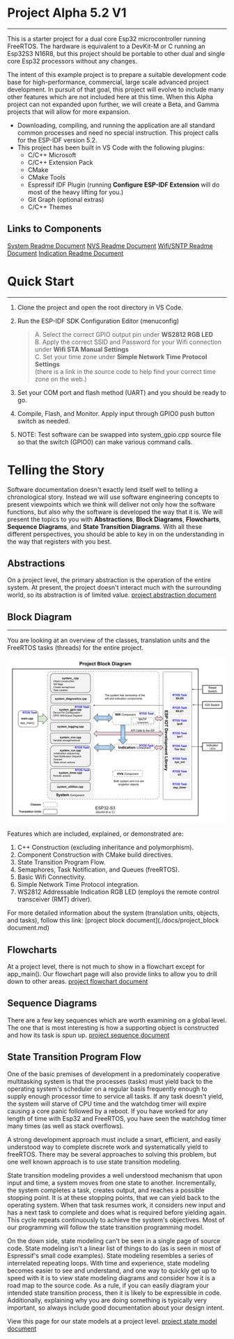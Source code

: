 # Project Alpha 5.2 V1
---
This is a starter project for a dual core Esp32 microcontroller running FreeRTOS.  The hardware is equivalent to a DevKit-M or C running an Esp32S3 N16R8, but this project should be portable to other dual and single core Esp32 processors without any changes.

The intent of this example project is to prepare a suitable development code base for high-performance, commercial, large scale advanced project development. In pursuit of that goal, this project will evolve to include many other features which are not included here at this time. When this Alpha project can not expanded upon further, we will create a Beta, and Gamma projects that will allow for more expansion.

* Downloading, compiling, and running the application are all standard common processes and need no special instruction.  This project calls for the ESP-IDF version 5.2.
* This project has been built in VS Code with the following plugins:
  * C/C++ Microsoft
  * C/C++ Extension Pack
  * CMake
  * CMake Tools
  * Espressif IDF Plugin (running **Configure ESP-IDF Extension** will do most of the heavy lifting for you.)
  * Git Graph (optional extras)
  * C/C++ Themes
  
## Links to Components    
[System Readme Document](./main/README.md)
[NVS Readme Document](./components/nvs_5.2/README.md)
[Wifi/SNTP Readme Document](./components/wifi_5.2/README.md)
[Indication Readme Document](./components/indication_ws2812_5.2/README.md)


# Quick Start
---
1) Clone the project and open the root directory in VS Code.  
2) Run the ESP-IDF SDK Configuration Editor (menuconfig)  

    >A. Select the correct GPIO output pin under **WS2812 RGB LED**  
    >B. Apply the correct SSID and Password for your Wifi connection under **Wifi STA Manual Settings**  
    >C. Set your time zone under **Simple Network Time Protocol Settings**  
            (there is a link in the source code to help find your correct time zone on the web.)  

3) Set your COM port and flash method (UART) and you should be ready to go.  
4) Compile, Flash, and Monitor.  Apply input through GPIO0 push button switch as needed.
5) NOTE: Test software can be swapped into system_gpio.cpp source file so that the switch (GPIO0) can make various command calls.  

# Telling the Story
Software documentation doesn't exactly lend itself well to telling a chronological story.  Instead we will use software engineering concepts to present viewpoints which we think will deliver not only how the software functions, but also why the software is developed the way that it is.   We will present the topics to you with **Abstractions**, **Block Diagrams**, **Flowcharts**, **Sequence Diagrams**, and **State Transition Diagrams**.  With all these different perspectives, you should be able to key in on the understanding in the way that registers with you best.

## Abstractions  
On a project level, the primary abstraction is the operation of the entire system.  At present, the project doesn't interact much with the surrounding world, so its abstraction is of limited value.  [project abstraction document](./docs/project_abstractions.md)

## Block Diagram
---
You are looking at an overview of the classes, translation units and the FreeRTOS tasks (threads) for the entire project.  

![project block diagram](./docs/drawings/project_block.svg)  

Features which are included, explained, or demonstrated are:
1. C++ Construction (excluding inheritance and polymorphism).
2. Component Construction with CMake build directives.
3. State Transition Program Flow.
4. Semaphores, Task Notification, and Queues (freeRTOS).
5. Basic Wifi Connectivity.
6. Simple Network Time Protocol integration.
7. WS2812 Addressable Indication RGB LED (employs the remote control transceiver (RMT) driver).

For more detailed information about the system (translation units, objects, and tasks), follow this link:  [project block document](./docs/project_block document.md)

## Flowcharts  
At a project level, there is not much to show in a flowchart except for app_main().  Our flowchart page will also provide links to allow you to drill down to other areas.  [project flowchart document](./docs/project_flowcharts.md)

## Sequence Diagrams  
There are a few key sequences which are worth examining on a global level.  The one that is most interesting is how a supporting object is constructed and how its task is spun up.    [project sequence document](./docs/project_sequences.md)

## State Transition Program Flow
One of the basic premises of development in a predominately cooperative multitasking system is that the processes (tasks) must yield back to the operating system's scheduler on a regular basis frequently enough to supply enough processor time to service all tasks.   If any task doesn't yield, the system will starve of CPU time and the watchdog timer will expire causing a core panic followed by a reboot.  If you have worked for any length of time with Esp32 and FreeRTOS, you have seen the watchdog timer many times (as well as stack overflows).

A strong development approach must include a smart, efficient, and easily understood way to complete discrete  work and systematically yield to freeRTOS.  There may be several approaches to solving this problem, but one well known approach is to use state transition modeling.

State transition modeling provides a well understood mechanism that upon input and time, a system moves from one state to another.  Incrementally, the system completes a task, creates output, and reaches a possible stopping point.   It is at these stopping points, that we can yield back to the operating system.  When that task resumes work, it considers new input and has a next task to complete and does what is required before yielding again.  This cycle repeats continuously to achieve the system's objectives.  Most of our programming will follow the state transition programming model.

On the down side, state modeling can't be seen in a single page of source code.  State modeling isn't a linear list of things to do (as is seen in most of Espressif's small code examples).  State modeling resembles a series of interrelated repeating loops.  With time and experience, state modeling becomes easier to see and understand, and one way to quickly get up to speed with it is to view state modeling diagrams and consider how it is a road map to the source code.  As a rule, if you can easily diagram your intended state transition process, then it is likely to be expressible in code.   Additionally, explaining why you are doing something is typically very important, so always include good documentation about your design intent.

View this page for our state models at a project level.  [project state model document](./docs/project_state_models.md)